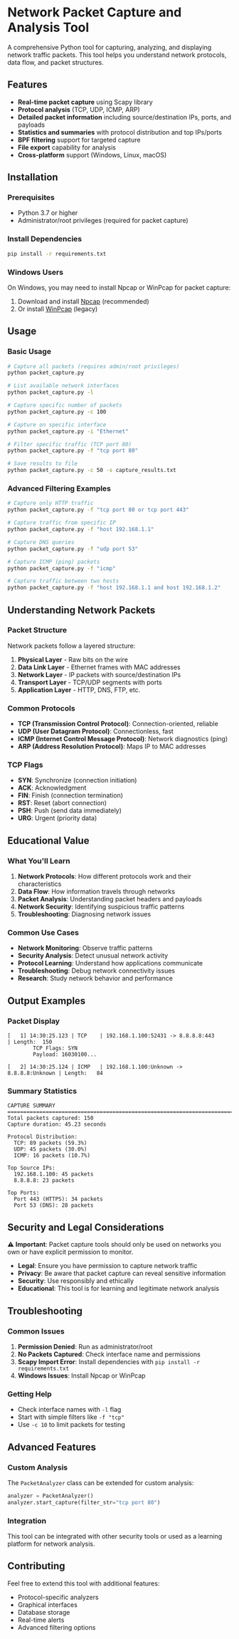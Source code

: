 # Network Packet Capture and Analysis Tool

A comprehensive Python tool for capturing, analyzing, and displaying network traffic packets. This tool helps you understand network protocols, data flow, and packet structures.

## Features

- **Real-time packet capture** using Scapy library
- **Protocol analysis** (TCP, UDP, ICMP, ARP)
- **Detailed packet information** including source/destination IPs, ports, and payloads
- **Statistics and summaries** with protocol distribution and top IPs/ports
- **BPF filtering** support for targeted capture
- **File export** capability for analysis
- **Cross-platform** support (Windows, Linux, macOS)

## Installation

### Prerequisites

- Python 3.7 or higher
- Administrator/root privileges (required for packet capture)

### Install Dependencies

```bash
pip install -r requirements.txt
```

### Windows Users

On Windows, you may need to install Npcap or WinPcap for packet capture:

1. Download and install [Npcap](https://npcap.com/) (recommended)
2. Or install [WinPcap](https://www.winpcap.org/) (legacy)

## Usage

### Basic Usage

```bash
# Capture all packets (requires admin/root privileges)
python packet_capture.py

# List available network interfaces
python packet_capture.py -l

# Capture specific number of packets
python packet_capture.py -c 100

# Capture on specific interface
python packet_capture.py -i "Ethernet"

# Filter specific traffic (TCP port 80)
python packet_capture.py -f "tcp port 80"

# Save results to file
python packet_capture.py -c 50 -s capture_results.txt
```

### Advanced Filtering Examples

```bash
# Capture only HTTP traffic
python packet_capture.py -f "tcp port 80 or tcp port 443"

# Capture traffic from specific IP
python packet_capture.py -f "host 192.168.1.1"

# Capture DNS queries
python packet_capture.py -f "udp port 53"

# Capture ICMP (ping) packets
python packet_capture.py -f "icmp"

# Capture traffic between two hosts
python packet_capture.py -f "host 192.168.1.1 and host 192.168.1.2"
```

## Understanding Network Packets

### Packet Structure

Network packets follow a layered structure:

1. **Physical Layer** - Raw bits on the wire
2. **Data Link Layer** - Ethernet frames with MAC addresses
3. **Network Layer** - IP packets with source/destination IPs
4. **Transport Layer** - TCP/UDP segments with ports
5. **Application Layer** - HTTP, DNS, FTP, etc.

### Common Protocols

- **TCP (Transmission Control Protocol)**: Connection-oriented, reliable
- **UDP (User Datagram Protocol)**: Connectionless, fast
- **ICMP (Internet Control Message Protocol)**: Network diagnostics (ping)
- **ARP (Address Resolution Protocol)**: Maps IP to MAC addresses

### TCP Flags

- **SYN**: Synchronize (connection initiation)
- **ACK**: Acknowledgment
- **FIN**: Finish (connection termination)
- **RST**: Reset (abort connection)
- **PSH**: Push (send data immediately)
- **URG**: Urgent (priority data)

## Educational Value

### What You'll Learn

1. **Network Protocols**: How different protocols work and their characteristics
2. **Data Flow**: How information travels through networks
3. **Packet Analysis**: Understanding packet headers and payloads
4. **Network Security**: Identifying suspicious traffic patterns
5. **Troubleshooting**: Diagnosing network issues

### Common Use Cases

- **Network Monitoring**: Observe traffic patterns
- **Security Analysis**: Detect unusual network activity
- **Protocol Learning**: Understand how applications communicate
- **Troubleshooting**: Debug network connectivity issues
- **Research**: Study network behavior and performance

## Output Examples

### Packet Display
```
[   1] 14:30:25.123 | TCP    | 192.168.1.100:52431 -> 8.8.8.8:443     | Length:  150
        TCP Flags: SYN
        Payload: 16030100...

[   2] 14:30:25.124 | ICMP   | 192.168.1.100:Unknown -> 8.8.8.8:Unknown | Length:   84
```

### Summary Statistics
```
CAPTURE SUMMARY
================================================================================
Total packets captured: 150
Capture duration: 45.23 seconds

Protocol Distribution:
  TCP: 89 packets (59.3%)
  UDP: 45 packets (30.0%)
  ICMP: 16 packets (10.7%)

Top Source IPs:
  192.168.1.100: 45 packets
  8.8.8.8: 23 packets

Top Ports:
  Port 443 (HTTPS): 34 packets
  Port 53 (DNS): 28 packets
```

## Security and Legal Considerations

⚠️ **Important**: Packet capture tools should only be used on networks you own or have explicit permission to monitor.

- **Legal**: Ensure you have permission to capture network traffic
- **Privacy**: Be aware that packet capture can reveal sensitive information
- **Security**: Use responsibly and ethically
- **Educational**: This tool is for learning and legitimate network analysis

## Troubleshooting

### Common Issues

1. **Permission Denied**: Run as administrator/root
2. **No Packets Captured**: Check interface name and permissions
3. **Scapy Import Error**: Install dependencies with `pip install -r requirements.txt`
4. **Windows Issues**: Install Npcap or WinPcap

### Getting Help

- Check interface names with `-l` flag
- Start with simple filters like `-f "tcp"`
- Use `-c 10` to limit packets for testing

## Advanced Features

### Custom Analysis

The `PacketAnalyzer` class can be extended for custom analysis:

```python
analyzer = PacketAnalyzer()
analyzer.start_capture(filter_str="tcp port 80")
```

### Integration

This tool can be integrated with other security tools or used as a learning platform for network analysis.

## Contributing

Feel free to extend this tool with additional features:
- Protocol-specific analyzers
- Graphical interfaces
- Database storage
- Real-time alerts
- Advanced filtering options
